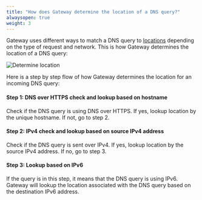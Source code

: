 ```yaml
---
title: "How does Gateway determine the location of a DNS query?"
alwaysopen: true
weight: 3
---
```

Gateway uses different ways to match a DNS query to [locations](/locations) depending on the type of request and network. This is how Gateway determines the location of a DNS query:

![Determine location](/static/gateway-determine-location-dns.png)

Here is a step by step flow of how Gateway determines the location for an incoming DNS query:

#### Step 1: DNS over HTTPS check and lookup based on hostname
Check if the DNS query is using DNS over HTTPS. If yes, lookup location by the unique hostname. If not, go to step 2.

#### Step 2: IPv4 check and lookup based on source IPv4 address
Check if the DNS query is sent over IPv4. If yes, lookup location by the source IPv4 address. If no, go to step 3.

#### Step 3: Lookup based on IPv6
If the query is in this step, it means that the DNS query is using IPv6. Gateway will lookup the location associated with the DNS query based on the destination IPv6 address.


